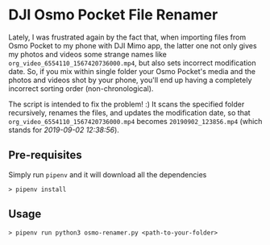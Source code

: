 # DJI Osmo Pocket File Renamer

Lately, I was frustrated again by the fact that, when importing files from Osmo Pocket to my phone with DJI Mimo app, the latter one not only gives my photos and videos some strange names like `org_video_6554110_1567420736000.mp4`, but also sets incorrect modification date. So, if you mix within single folder your Osmo Pocket's media and the photos and videos shot by your phone, you'll end up having a completely incorrect sorting order (non-chronological).

The script is intended to fix the problem! :)
It scans the specified folder recursively, renames the files, and updates the modification date, so that `org_video_6554110_1567420736000.mp4` becomes `20190902_123856.mp4` (which stands for _2019-09-02 12:38:56_).

## Pre-requisites
Simply run `pipenv` and it will download all the dependencies
```
> pipenv install
```

## Usage
```
> pipenv run python3 osmo-renamer.py <path-to-your-folder>
```
